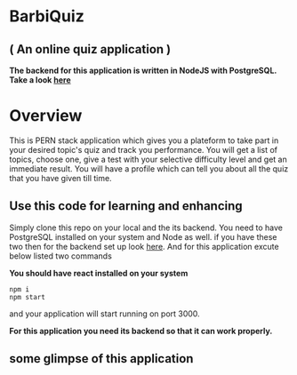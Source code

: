 # BarbiQuiz

## ( An online quiz application )

**The backend for this application is written in NodeJS with PostgreSQL. Take a look [here](https://github.com/vaibhav1296/online-quiz)**

# Overview

This is PERN stack application which gives you a plateform to take part in your desired topic's quiz and track you performance. You will get a list of topics, choose one, give a test with your selective difficulty level and get an immediate result. You will have a profile which can tell you about all the quiz that you have given till time.

## Use this code for learning and enhancing

Simply clone this repo on your local and the its backend. You need to have PostgreSQL installed on your system and Node as well. if you have these two then for the backend set up look [here](https://github.com/vaibhav1296/online-quiz). And for this application excute below listed two commands

**You should have react installed on your system**

```
npm i
npm start
```

and your application will start running on port 3000.

**For this application you need its backend so that it can work properly.**

## some glimpse of this application
